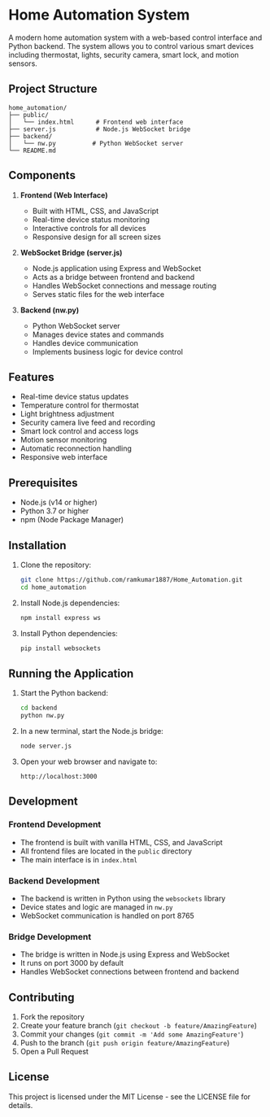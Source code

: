 # Home Automation System

A modern home automation system with a web-based control interface and Python backend. The system allows you to control various smart devices including thermostat, lights, security camera, smart lock, and motion sensors.

## Project Structure

```
home_automation/
├── public/
│   └── index.html      # Frontend web interface
├── server.js           # Node.js WebSocket bridge
├── backend/
│   └── nw.py          # Python WebSocket server
└── README.md
```

## Components

1. **Frontend (Web Interface)**
   - Built with HTML, CSS, and JavaScript
   - Real-time device status monitoring
   - Interactive controls for all devices
   - Responsive design for all screen sizes

2. **WebSocket Bridge (server.js)**
   - Node.js application using Express and WebSocket
   - Acts as a bridge between frontend and backend
   - Handles WebSocket connections and message routing
   - Serves static files for the web interface

3. **Backend (nw.py)**
   - Python WebSocket server
   - Manages device states and commands
   - Handles device communication
   - Implements business logic for device control

## Features

- Real-time device status updates
- Temperature control for thermostat
- Light brightness adjustment
- Security camera live feed and recording
- Smart lock control and access logs
- Motion sensor monitoring
- Automatic reconnection handling
- Responsive web interface

## Prerequisites

- Node.js (v14 or higher)
- Python 3.7 or higher
- npm (Node Package Manager)

## Installation

1. Clone the repository:
   ```bash
   git clone https://github.com/ramkumar1887/Home_Automation.git
   cd home_automation
   ```

2. Install Node.js dependencies:
   ```bash
   npm install express ws
   ```

3. Install Python dependencies:
   ```bash
   pip install websockets
   ```

## Running the Application

1. Start the Python backend:
   ```bash
   cd backend
   python nw.py
   ```

2. In a new terminal, start the Node.js bridge:
   ```bash
   node server.js
   ```

3. Open your web browser and navigate to:
   ```
   http://localhost:3000
   ```

## Development

### Frontend Development
- The frontend is built with vanilla HTML, CSS, and JavaScript
- All frontend files are located in the `public` directory
- The main interface is in `index.html`

### Backend Development
- The backend is written in Python using the `websockets` library
- Device states and logic are managed in `nw.py`
- WebSocket communication is handled on port 8765

### Bridge Development
- The bridge is written in Node.js using Express and WebSocket
- It runs on port 3000 by default
- Handles WebSocket connections between frontend and backend

## Contributing

1. Fork the repository
2. Create your feature branch (`git checkout -b feature/AmazingFeature`)
3. Commit your changes (`git commit -m 'Add some AmazingFeature'`)
4. Push to the branch (`git push origin feature/AmazingFeature`)
5. Open a Pull Request

## License

This project is licensed under the MIT License - see the LICENSE file for details.
